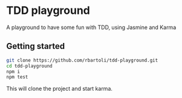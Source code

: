 # TDD playground
A playground to have some fun with TDD, using Jasmine and Karma

## Getting started
```bash
git clone https://github.com/rbartoli/tdd-playground.git
cd tdd-playground
npm i
npm test
```

This will clone the project and start karma.
